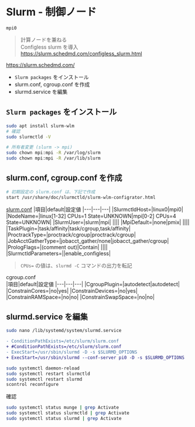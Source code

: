 # Slurm - 制御ノード
`mpi0`
> 計算ノードを兼ねる<br>
> Configless slurm を導入 https://slurm.schedmd.com/configless_slurm.html

https://slurm.schedmd.com/

* `Slurm packages` をインストール
* slurm.conf, cgroup.conf を作成
* slurmd.service を編集

## `Slurm packages` をインストール
~~~sh
sudo apt install slurm-wlm
# 確認
sudo slurmctld -V

# 所有者変更 (slurm -> mpi)
sudo chown mpi:mpi -R /var/log/slurm
sudo chown mpi:mpi -R /var/lib/slurm
~~~
## slurm.conf, cgroup.conf を作成
~~~sh
# 初期設定の slurm.conf は、下記で作成
start /usr/share/doc/slurmctld/slurm-wlm-configrator.html
~~~
[slurm.conf](conf/slurm.conf)
|項目|default|設定値
|---|---|---|
|SlurmctldHost=|linux0|mpi0|
|NodeName=|linux[1-32] CPUs=1 State=UNKNOWN|mpi[0-2] CPUs=4 State=UNKNOWN|
|SlurmUser=|slurm|mpi|
||||
|MpiDefault=|none|pmix|
||||
|TaskPlugin=|task/affinity|task/cgroup,task/affinity|
|ProctrackType=|proctrack/cgroup|proctrack/cgroup|
|JobAcctGatherType=|jobacct_gather/none|jobacct_gather/cgroup|
|PrologFlags=|(comment out)|Contain|
||||
|SlurmctldParameters=||enable_configless|
> `CPUs=` の値は、`slurmd -C` コマンドの出力を転記

cgroup.conf<br>
|項目|default|設定値
|---|---|---|
|CgroupPlugin=|autodetect|autodetect|
|ConstrainCores=|no|yes|
|ConstrainDevices=|no|yes|
|ConstrainRAMSpace=|no|no|
|ConstrainSwapSpace=|no|no|

## slurmd.service を編集
~~~sh
sudo nano /lib/systemd/system/slurmd.service
~~~
~~~diff
- ConditionPathExists=/etc/slurm/slurm.conf
+ #ConditionPathExists=/etc/slurm/slurm.conf
- ExecStart=/usr/sbin/slurmd -D -s $SLURMD_OPTIONS
+ ExecStart=/usr/sbin/slurmd --conf-server pi0 -D -s $SLURMD_OPTIONS
~~~
~~~sh
sudo systemctl daemon-reload
sudo systemctl restart slurmctld
sudo systemctl restart slurmd
scontrol reconfigure
~~~
確認
~~~sh
sudo systemctl status munge | grep Activate
sudo systemctl status slurmctld | grep Activate
sudo systemctl status slurmd | grep Activate
~~~
